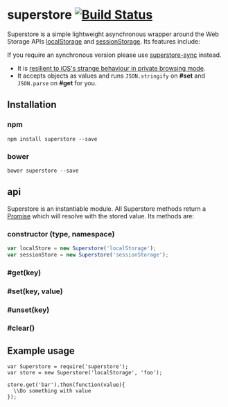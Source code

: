 # superstore [![Build Status](https://travis-ci.org/matthew-andrews/superstore.png?branch=master)](https://travis-ci.org/matthew-andrews/superstore)

Superstore is a simple lightweight asynchronous wrapper around the Web Storage APIs [localStorage](https://developer.mozilla.org/en/docs/Web/API/Window/localStorage) and [sessionStorage](https://developer.mozilla.org/en/docs/Web/API/Window/sessionStorage).  Its features include:

If you require an synchronous version please use [superstore-sync](https://github.com/matthew-andrews/superstore-sync) instead.

- It is [resilient to iOS's strange behaviour in private browsing mode](http://stackoverflow.com/questions/14555347/html5-localstorage-doesnt-works-in-ios-safari-private-browsing).
- It accepts objects as values and runs `JSON.stringify` on **#set** and `JSON.parse` on **#get** for you.

## Installation

### npm
```
npm install superstore --save
```

### bower
```
bower superstore --save
```

## api

Superstore is an instantiable module.  All Superstore methods return a [Promise](https://developer.mozilla.org/en-US/docs/Web/JavaScript/Reference/Global_Objects/Promise) which will resolve with the stored value. Its methods are:

### constructor (type, namespace)

```js
var localStore = new Superstore('localStorage');
var sessionStore = new Superstore('sessionStorage');
```

### #get(key)

### #set(key, value)

### #unset(key)

### #clear()

## Example usage

```
var Superstore = require('superstore');
var store = new Superstore('localStorage', 'foo');

store.get('bar').then(function(value){
  \\Do something with value
});
```
